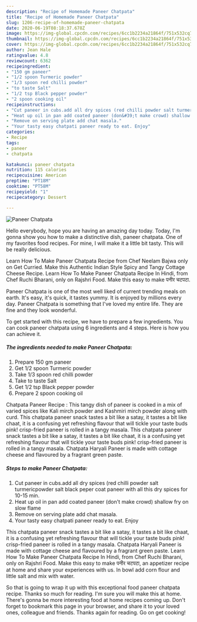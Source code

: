 ```yaml
---
description: "Recipe of Homemade Paneer Chatpata"
title: "Recipe of Homemade Paneer Chatpata"
slug: 1206-recipe-of-homemade-paneer-chatpata
date: 2020-06-19T08:18:37.678Z
image: https://img-global.cpcdn.com/recipes/6cc1b2234a21864f/751x532cq70/paneer-chatpata-recipe-main-photo.jpg
thumbnail: https://img-global.cpcdn.com/recipes/6cc1b2234a21864f/751x532cq70/paneer-chatpata-recipe-main-photo.jpg
cover: https://img-global.cpcdn.com/recipes/6cc1b2234a21864f/751x532cq70/paneer-chatpata-recipe-main-photo.jpg
author: Jean Hale
ratingvalue: 4.8
reviewcount: 6362
recipeingredient:
- "150 gm paneer"
- "1/2 spoon Turmeric powder"
- "1/3 spoon red chilli powder"
- "to taste Salt"
- "1/2 tsp Black pepper powder"
- "2 spoon cooking oil"
recipeinstructions:
- "Cut paneer in cubs.add all dry spices (red chilli powder salt turmericpowder salt black peper coat paneer with all this dry spices for 10-15 min."
- "Heat up oil in pan add coated paneer (don&#39;t make crowd) shallow fry on slow flame"
- "Remove on serving plate add chat masala."
- "Your tasty easy chatpati paneer ready to eat. Enjoy"
categories:
- Recipe
tags:
- paneer
- chatpata

katakunci: paneer chatpata 
nutrition: 115 calories
recipecuisine: American
preptime: "PT18M"
cooktime: "PT58M"
recipeyield: "1"
recipecategory: Dessert

---
```



![Paneer Chatpata](https://img-global.cpcdn.com/recipes/6cc1b2234a21864f/751x532cq70/paneer-chatpata-recipe-main-photo.jpg)

Hello everybody, hope you are having an amazing day today. Today, I'm gonna show you how to make a distinctive dish, paneer chatpata. One of my favorites food recipes. For mine, I will make it a little bit tasty. This will be really delicious.

Learn How To Make Paneer Chatpata Recipe from Chef Neelam Bajwa only on Get Curried. Make this Authentic Indian Style Spicy and Tangy Cottage Cheese Recipe. Learn How To Make Paneer Chatpata Recipe In Hindi, from Chef Ruchi Bharani, only on Rajshri Food. Make this easy to make पनीर चटपटा.

Paneer Chatpata is one of the most well liked of current trending meals on earth. It's easy, it's quick, it tastes yummy. It is enjoyed by millions every day. Paneer Chatpata is something that I've loved my entire life. They are fine and they look wonderful.


To get started with this recipe, we have to prepare a few ingredients. You can cook paneer chatpata using 6 ingredients and 4 steps. Here is how you can achieve it.

<!--inarticleads1-->

##### The ingredients needed to make Paneer Chatpata:

1. Prepare 150 gm paneer
1. Get 1/2 spoon Turmeric powder
1. Take 1/3 spoon red chilli powder
1. Take to taste Salt
1. Get 1/2 tsp Black pepper powder
1. Prepare 2 spoon cooking oil


Chatpata Paneer Recipe : This tangy dish of paneer is cooked in a mix of varied spices like Kali mirch powder and Kashmiri mirch powder along with curd. This chatpata paneer snack tastes a bit like a satay, it tastes a bit like chaat, it is a confusing yet refreshing flavour that will tickle your taste buds pink! crisp-fried paneer is rolled in a tangy masala. This chatpata paneer snack tastes a bit like a satay, it tastes a bit like chaat, it is a confusing yet refreshing flavour that will tickle your taste buds pink! crisp-fried paneer is rolled in a tangy masala. Chatpata Haryali Paneer is made with cottage cheese and flavoured by a fragrant green paste. 

<!--inarticleads2-->

##### Steps to make Paneer Chatpata:

1. Cut paneer in cubs.add all dry spices (red chilli powder salt turmericpowder salt black peper coat paneer with all this dry spices for 10-15 min.
1. Heat up oil in pan add coated paneer (don&#39;t make crowd) shallow fry on slow flame
1. Remove on serving plate add chat masala.
1. Your tasty easy chatpati paneer ready to eat. Enjoy


This chatpata paneer snack tastes a bit like a satay, it tastes a bit like chaat, it is a confusing yet refreshing flavour that will tickle your taste buds pink! crisp-fried paneer is rolled in a tangy masala. Chatpata Haryali Paneer is made with cottage cheese and flavoured by a fragrant green paste. Learn How To Make Paneer Chatpata Recipe In Hindi, from Chef Ruchi Bharani, only on Rajshri Food. Make this easy to make पनीर चटपटा, an appetizer recipe at home and share your experiences with us. In bowl add corn flour and little salt and mix with water. 

So that is going to wrap it up with this exceptional food paneer chatpata recipe. Thanks so much for reading. I'm sure you will make this at home. There's gonna be more interesting food at home recipes coming up. Don't forget to bookmark this page in your browser, and share it to your loved ones, colleague and friends. Thanks again for reading. Go on get cooking!

